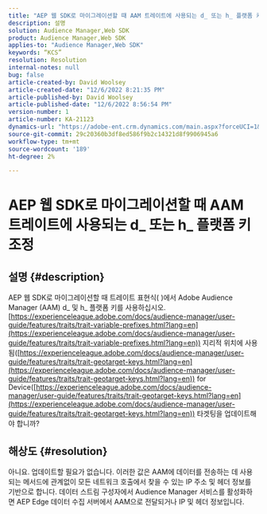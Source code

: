```yaml
---
title: "AEP 웹 SDK로 마이그레이션할 때 AAM 트레이트에 사용되는 d_ 또는 h_ 플랫폼 키 조정"
description: 설명
solution: Audience Manager,Web SDK
product: Audience Manager,Web SDK
applies-to: "Audience Manager,Web SDK"
keywords: “KCS”
resolution: Resolution
internal-notes: null
bug: false
article-created-by: David Woolsey
article-created-date: "12/6/2022 8:21:35 PM"
article-published-by: David Woolsey
article-published-date: "12/6/2022 8:56:54 PM"
version-number: 1
article-number: KA-21123
dynamics-url: "https://adobe-ent.crm.dynamics.com/main.aspx?forceUCI=1&pagetype=entityrecord&etn=knowledgearticle&id=00687491-a375-ed11-81aa-6045bd006079"
source-git-commit: 29c20360b3df8ed586f9b2c14321d8f9906945a6
workflow-type: tm+mt
source-wordcount: '189'
ht-degree: 2%

---
```


# AEP 웹 SDK로 마이그레이션할 때 AAM 트레이트에 사용되는 d_ 또는 h_ 플랫폼 키 조정

## 설명 {#description}

AEP 웹 SDK로 마이그레이션할 때 트레이트 표현식( )에서 Adobe Audience Manager (AAM) d_ 및 h_ 플랫폼 키를 사용하십시오.[https://experienceleague.adobe.com/docs/audience-manager/user-guide/features/traits/trait-variable-prefixes.html?lang=en](https://experienceleague.adobe.com/docs/audience-manager/user-guide/features/traits/trait-variable-prefixes.html?lang=en)) 지리적 위치에 사용됨([https://experienceleague.adobe.com/docs/audience-manager/user-guide/features/traits/trait-geotarget-keys.html?lang=en](https://experienceleague.adobe.com/docs/audience-manager/user-guide/features/traits/trait-geotarget-keys.html?lang=en)) for Device([https://experienceleague.adobe.com/docs/audience-manager/user-guide/features/traits/trait-geotarget-keys.html?lang=en](https://experienceleague.adobe.com/docs/audience-manager/user-guide/features/traits/trait-geotarget-keys.html?lang=en)) 타겟팅을 업데이트해야 합니까?

## 해상도 {#resolution}


아니요. 업데이트할 필요가 없습니다. 이러한 값은 AAM에 데이터를 전송하는 데 사용되는 메서드에 관계없이 모든 네트워크 호출에서 찾을 수 있는 IP 주소 및 헤더 정보를 기반으로 합니다. 데이터 스트림 구성자에서 Audience Manager 서비스를 활성화하면 AEP Edge 데이터 수집 서버에서 AAM으로 전달되거나 IP 및 헤더 정보입니다.
